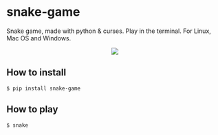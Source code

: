 # snake-game

Snake game, made with python & curses. Play in the terminal. For Linux, Mac OS and Windows.

<p align="center">
  <img src="doc/screenshot.png" />
</p>

## How to install

```shell
$ pip install snake-game
```

## How to play

```shell
$ snake
```

